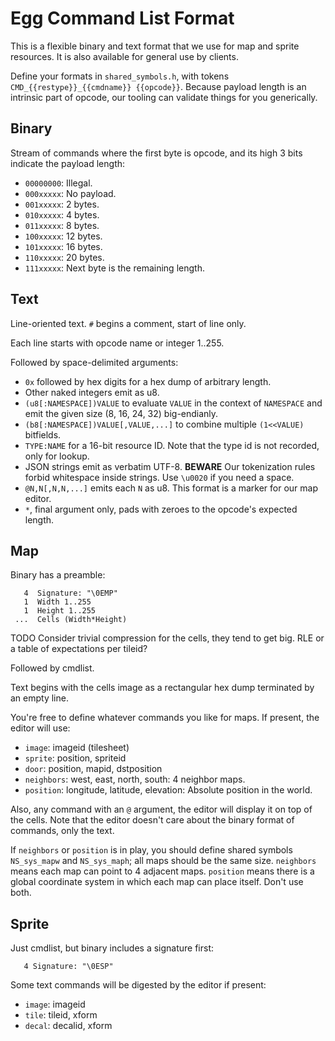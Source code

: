 # Egg Command List Format

This is a flexible binary and text format that we use for map and sprite resources.
It is also available for general use by clients.

Define your formats in `shared_symbols.h`, with tokens `CMD_{{restype}}_{{cmdname}} {{opcode}}`.
Because payload length is an intrinsic part of opcode, our tooling can validate things for you generically.

## Binary

Stream of commands where the first byte is opcode, and its high 3 bits indicate the payload length:
- `00000000`: Illegal.
- `000xxxxx`: No payload.
- `001xxxxx`: 2 bytes.
- `010xxxxx`: 4 bytes.
- `011xxxxx`: 8 bytes.
- `100xxxxx`: 12 bytes.
- `101xxxxx`: 16 bytes.
- `110xxxxx`: 20 bytes.
- `111xxxxx`: Next byte is the remaining length.

## Text

Line-oriented text.
`#` begins a comment, start of line only.

Each line starts with opcode name or integer 1..255.

Followed by space-delimited arguments:
- `0x` followed by hex digits for a hex dump of arbitrary length.
- Other naked integers emit as u8.
- `(u8[:NAMESPACE])VALUE` to evaluate `VALUE` in the context of `NAMESPACE` and emit the given size (8, 16, 24, 32) big-endianly.
- `(b8[:NAMESPACE])VALUE[,VALUE,...]` to combine multiple `(1<<VALUE)` bitfields.
- `TYPE:NAME` for a 16-bit resource ID. Note that the type id is not recorded, only for lookup.
- JSON strings emit as verbatim UTF-8. **BEWARE** Our tokenization rules forbid whitespace inside strings. Use `\u0020` if you need a space.
- `@N,N[,N,N,...]` emits each `N` as u8. This format is a marker for our map editor.
- `*`, final argument only, pads with zeroes to the opcode's expected length.

## Map

Binary has a preamble:
```
   4  Signature: "\0EMP"
   1  Width 1..255
   1  Height 1..255
 ...  Cells (Width*Height)
```

TODO Consider trivial compression for the cells, they tend to get big. RLE or a table of expectations per tileid?

Followed by cmdlist.

Text begins with the cells image as a rectangular hex dump terminated by an empty line.

You're free to define whatever commands you like for maps.
If present, the editor will use:
- `image`: imageid (tilesheet)
- `sprite`: position, spriteid
- `door`: position, mapid, dstposition
- `neighbors`: west, east, north, south: 4 neighbor maps.
- `position`: longitude, latitude, elevation: Absolute position in the world.

Also, any command with an `@` argument, the editor will display it on top of the cells.
Note that the editor doesn't care about the binary format of commands, only the text.

If `neighbors` or `position` is in play, you should define shared symbols `NS_sys_mapw` and `NS_sys_maph`; all maps should be the same size.
`neighbors` means each map can point to 4 adjacent maps.
`position` means there is a global coordinate system in which each map can place itself.
Don't use both.

## Sprite

Just cmdlist, but binary includes a signature first:
```
   4 Signature: "\0ESP"
```

Some text commands will be digested by the editor if present:
- `image`: imageid
- `tile`: tileid, xform
- `decal`: decalid, xform
